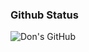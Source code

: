 
### Github Status
![Don's GitHub](https://github-readme-stats.vercel.app/api?username=kos5667&show_icons=true&theme=highcontrast)
